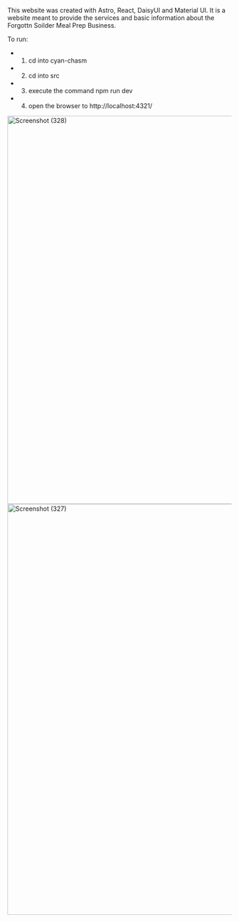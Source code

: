 This website was created with Astro, React, DaisyUI and Material UI. It is a website meant to provide the services and basic information about the Forgottn Soilder Meal Prep Business.

To run:

- 1.  cd into cyan-chasm <br>
- 2.  cd into src <br>
- 3.  execute the command npm run dev <br>
- 4.  open the browser to http://localhost:4321/ <br>







<img width="1914" height="873" alt="Screenshot (328)" src="https://github.com/user-attachments/assets/6b94c0cc-623f-42b8-9202-95f86bfc3c4c" />

<img width="1891" height="924" alt="Screenshot (327)" src="https://github.com/user-attachments/assets/87d6bd23-0e9f-48a2-88d2-2ec94ec76da3" />
